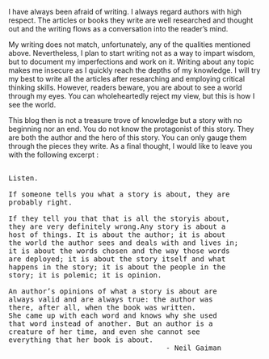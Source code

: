 
I have always been afraid of writing. I always regard authors with high respect. The articles or books they write are well researched and thought out and the writing flows as a conversation into the reader’s mind. 

My writing does not match, unfortunately, any of the qualities mentioned above. Nevertheless, I plan to start writing not as a way to impart wisdom, but to document my imperfections and work on it. Writing about any topic makes me insecure as I quickly reach the depths of my knowledge. I will try my best to write all the articles after researching and employing critical thinking skills. However, readers beware, you are about to see a world through my eyes. You can wholeheartedly reject my view, but this is how I see the world.

This blog then is not a treasure trove of knowledge but a story with no beginning nor an end. You do not know the protagonist of this story. They are both the author and the hero of this story. You can only gauge them through the pieces they write. As a final thought, I would like to leave you with the following excerpt : 

<pre>

Listen.

If someone tells you what a story is about, they are 
probably right.

If they tell you that that is all the storyis about, 
they are very definitely wrong.Any story is about a 
host of things. It is about the author; it is about
the world the author sees and deals with and lives in;
it is about the words chosen and the way those words 
are deployed; it is about the story itself and what 
happens in the story; it is about the people in the 
story; it is polemic; it is opinion.

An author’s opinions of what a story is about are 
always valid and are always true: the author was 
there, after all, when the book was written. 
She came up with each word and knows why she used
that word instead of another. But an author is a 
creature of her time, and even she cannot see 
everything that her book is about.
                                     - Neil Gaiman 
</pre>

